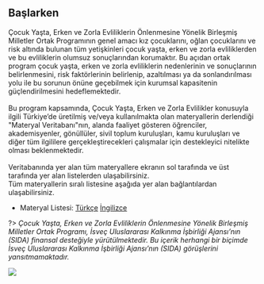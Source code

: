 ## Başlarken

Çocuk Yaşta, Erken ve Zorla Evliliklerin Önlenmesine Yönelik Birleşmiş Milletler Ortak Programının genel amacı kız çocuklarını, oğlan çocuklarını ve risk altında bulunan tüm yetişkinleri çocuk yaşta, erken ve zorla evliliklerden ve bu evliliklerin olumsuz sonuçlarından korumaktır. Bu açıdan ortak program çocuk yaşta, erken ve zorla evliliklerin nedenlerinin ve sonuçlarının belirlenmesini, risk faktörlerinin belirlenip, azaltılması ya da sonlandırılması yolu ile bu sorunun önüne geçebilmek için kurumsal kapasitenin güçlendirilmesini hedeflemektedir.<br/>
<br/>
Bu program kapsamında, Çocuk Yaşta, Erken ve Zorla Evlilikler konusuyla ilgili Türkiye’de üretilmiş ve/veya kullanılmakta olan materyallerin derlendiği "Materyal Veritabanı"nın, alanda faaliyet gösteren öğrenciler, akademisyenler, gönüllüler, sivil toplum kuruluşları, kamu kuruluşları ve diğer tüm ilgililere gerçekleştirecekleri çalışmalar için destekleyici nitelikte olması beklenmektedir.<br/>
<br/>
Veritabanında yer alan tüm materyallere ekranın sol tarafında ve üst tarafında yer alan listelerden ulaşabilirsiniz.<br/>
Tüm materyallerin sıralı listesine aşağıda yer alan bağlantılardan ulaşabilirsiniz.



- Materyal Listesi:  [Türkçe](.\downloads\trlist.xlsx ':ignore') [İngilizce](download\englist.xlsx ':ignore')


?> *Çocuk Yaşta, Erken ve Zorla Evliliklerin Önlenmesine Yönelik Birleşmiş Milletler Ortak Programı, İsveç Uluslararası Kalkınma İşbirliği Ajansı’nın (SIDA) finansal desteğiyle yürütülmektedir. Bu içerik herhangi bir biçimde İsveç Uluslararası Kalkınma İşbirliği Ajansı’nın (SIDA) görüşlerini yansıtmamaktadır.* 


<!-- background color -->

![](#fff)